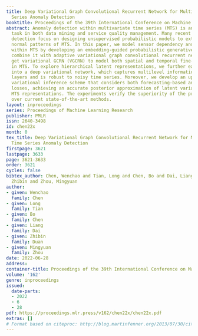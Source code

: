 ```yaml
---
title: Deep Variational Graph Convolutional Recurrent Network for Multivariate Time
  Series Anomaly Detection
booktitle: Proceedings of the 39th International Conference on Machine Learning
abstract: Anomaly detection within multivariate time series (MTS) is an essential
  task in both data mining and service quality management. Many recent works on anomaly
  detection focus on designing unsupervised probabilistic models to extract robust
  normal patterns of MTS. In this paper, we model sensor dependency and stochasticity
  within MTS by developing an embedding-guided probabilistic generative network. We
  combine it with adaptive variational graph convolutional recurrent network %and
  get variational GCRN (VGCRN) to model both spatial and temporal fine-grained correlations
  in MTS. To explore hierarchical latent representations, we further extend VGCRN
  into a deep variational network, which captures multilevel information at different
  layers and is robust to noisy time series. Moreover, we develop an upward-downward
  variational inference scheme that considers both forecasting-based and reconstruction-based
  losses, achieving an accurate posterior approximation of latent variables with better
  MTS representations. The experiments verify the superiority of the proposed method
  over current state-of-the-art methods.
layout: inproceedings
series: Proceedings of Machine Learning Research
publisher: PMLR
issn: 2640-3498
id: chen22x
month: 0
tex_title: Deep Variational Graph Convolutional Recurrent Network for Multivariate
  Time Series Anomaly Detection
firstpage: 3621
lastpage: 3633
page: 3621-3633
order: 3621
cycles: false
bibtex_author: Chen, Wenchao and Tian, Long and Chen, Bo and Dai, Liang and Duan,
  Zhibin and Zhou, Mingyuan
author:
- given: Wenchao
  family: Chen
- given: Long
  family: Tian
- given: Bo
  family: Chen
- given: Liang
  family: Dai
- given: Zhibin
  family: Duan
- given: Mingyuan
  family: Zhou
date: 2022-06-28
address:
container-title: Proceedings of the 39th International Conference on Machine Learning
volume: '162'
genre: inproceedings
issued:
  date-parts:
  - 2022
  - 6
  - 28
pdf: https://proceedings.mlr.press/v162/chen22x/chen22x.pdf
extras: []
# Format based on citeproc: http://blog.martinfenner.org/2013/07/30/citeproc-yaml-for-bibliographies/
---
```

